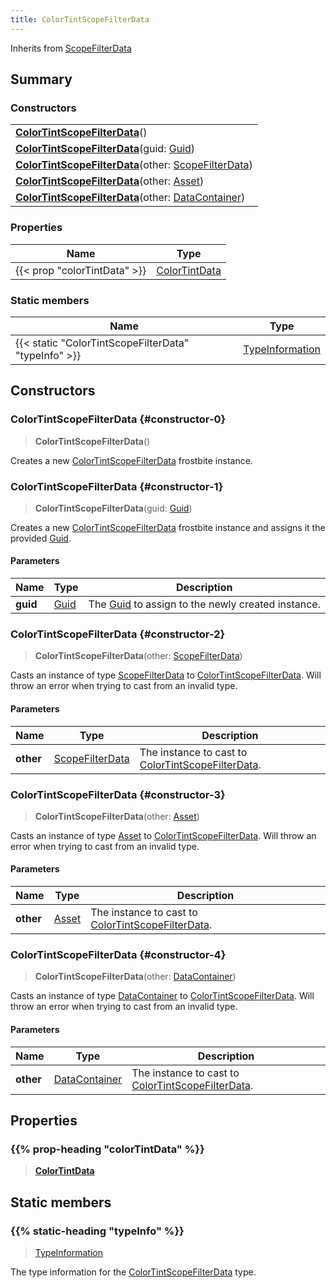 ```yaml
---
title: ColorTintScopeFilterData
---
```


Inherits from 
[ScopeFilterData](/vext/ref/fb/scopefilterdata)

## Summary
### Constructors
| |
| ----------- |
| **[ColorTintScopeFilterData](#constructor-0)**() |
| **[ColorTintScopeFilterData](#constructor-1)**(guid: [Guid](/vext/ref/shared/class/guid)) |
| **[ColorTintScopeFilterData](#constructor-2)**(other: [ScopeFilterData](/vext/ref/fb/scopefilterdata)) |
| **[ColorTintScopeFilterData](#constructor-3)**(other: [Asset](/vext/ref/fb/asset)) |
| **[ColorTintScopeFilterData](#constructor-4)**(other: [DataContainer](/vext/ref/shared/class/datacontainer)) |

### Properties
| Name | Type |
| ---- | ---- |
| {{< prop "colorTintData" >}} | [ColorTintData](/vext/ref/fb/colortintdata) |

### Static members
| Name | Type |
| ---- | ---- |
| {{< static "ColorTintScopeFilterData" "typeInfo" >}} | [TypeInformation](/vext/ref/shared/class/typeinformation) |

## Constructors
### ColorTintScopeFilterData {#constructor-0}
> **ColorTintScopeFilterData**()

Creates a new [ColorTintScopeFilterData](/vext/ref/fb/colortintscopefilterdata) frostbite instance.

### ColorTintScopeFilterData {#constructor-1}
> **ColorTintScopeFilterData**(guid: [Guid](/vext/ref/shared/class/guid))

Creates a new [ColorTintScopeFilterData](/vext/ref/fb/colortintscopefilterdata) frostbite instance and assigns it the provided [Guid](/vext/ref/shared/class/guid).

#### Parameters
| Name | Type | Description |
| ---- | ---- | ----------- |
| **guid** | [Guid](/vext/ref/shared/class/guid) | The [Guid](/vext/ref/shared/class/guid) to assign to the newly created instance. |

### ColorTintScopeFilterData {#constructor-2}
> **ColorTintScopeFilterData**(other: [ScopeFilterData](/vext/ref/fb/scopefilterdata))

Casts an instance of type [ScopeFilterData](/vext/ref/fb/scopefilterdata) to [ColorTintScopeFilterData](/vext/ref/fb/colortintscopefilterdata). Will throw an error when trying to cast from an invalid type.

#### Parameters
| Name | Type | Description |
| ---- | ---- | ----------- |
| **other** | [ScopeFilterData](/vext/ref/fb/scopefilterdata) | The instance to cast to [ColorTintScopeFilterData](/vext/ref/fb/colortintscopefilterdata). |

### ColorTintScopeFilterData {#constructor-3}
> **ColorTintScopeFilterData**(other: [Asset](/vext/ref/fb/asset))

Casts an instance of type [Asset](/vext/ref/fb/asset) to [ColorTintScopeFilterData](/vext/ref/fb/colortintscopefilterdata). Will throw an error when trying to cast from an invalid type.

#### Parameters
| Name | Type | Description |
| ---- | ---- | ----------- |
| **other** | [Asset](/vext/ref/fb/asset) | The instance to cast to [ColorTintScopeFilterData](/vext/ref/fb/colortintscopefilterdata). |

### ColorTintScopeFilterData {#constructor-4}
> **ColorTintScopeFilterData**(other: [DataContainer](/vext/ref/shared/class/datacontainer))

Casts an instance of type [DataContainer](/vext/ref/shared/class/datacontainer) to [ColorTintScopeFilterData](/vext/ref/fb/colortintscopefilterdata). Will throw an error when trying to cast from an invalid type.

#### Parameters
| Name | Type | Description |
| ---- | ---- | ----------- |
| **other** | [DataContainer](/vext/ref/shared/class/datacontainer) | The instance to cast to [ColorTintScopeFilterData](/vext/ref/fb/colortintscopefilterdata). |

## Properties
### {{% prop-heading "colorTintData" %}}
> **[ColorTintData](/vext/ref/fb/colortintdata)**

## Static members
### {{% static-heading "typeInfo" %}}
> [TypeInformation](/vext/ref/shared/class/typeinformation)

The type information for the [ColorTintScopeFilterData](/vext/ref/fb/colortintscopefilterdata) type.

